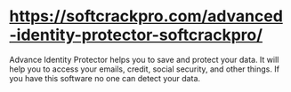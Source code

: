 # https://softcrackpro.com/advanced-identity-protector-softcrackpro/
Advance Identity Protector helps you to save and protect your data. It will help you to access your emails, credit, social security, and other things. If you have this software no one can detect your data.
